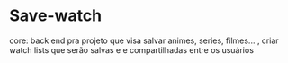 # Save-watch
core: back end pra projeto que visa salvar animes, series, filmes... , criar watch lists que serão salvas e e compartilhadas entre os usuários
